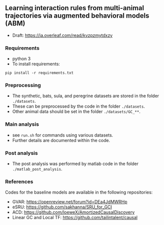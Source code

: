 ## Learning interaction rules from multi-animal trajectories via augmented behavioral models (ABM)

* Draft: https://ja.overleaf.com/read/kvzpzmytdxzy

### Requirements
* python 3
* To install requirements:

```setup
pip install -r requirements.txt
```
### Preprocessing 

* The synthetic, bats, sula, and peregrine datasets are stored in the folder `./datasets`.
* These can be preprocessed by the code in the folder `./datasets`.
* Other animal data should be set in the folder `./datasets/GC_**`.

### Main analysis

* see `run.sh` for commands using various datasets.
* Further details are documented within the code.

### Post analysis

* The post analysis was performed by matlab code in the folder `./matlab_post_analysis`.

### References

Codes for the baseline models are available in the following repositories:

- GVAR: https://openreview.net/forum?id=DEa4JdMWRHp
- eSRU: https://github.com/sakhanna/SRU_for_GCI
- ACD: https://github.com/loeweX/AmortizedCausalDiscovery
- Linear GC and Local TF: https://github.com/tailintalent/causal
